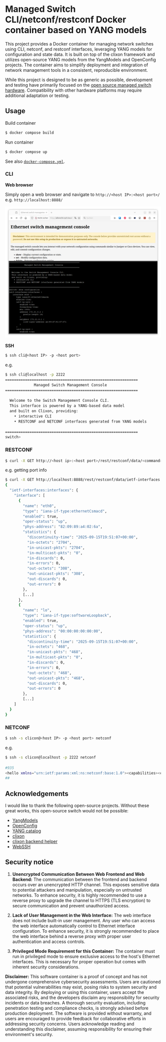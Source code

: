 
# Managed Switch CLI/netconf/restconf Docker container based on YANG models

This project provides a Docker container for managing network switches using CLI, netconf, and restconf interfaces, leveraging YANG models for configuration and state data. It is built on top of the clixon framework and utilizes open-source YANG models from the YangModels and OpenConfig projects. The container aims to simplify deployment and integration of network management tools in a consistent, reproducible environment.

While this project is designed to be as generic as possible, development and testing have primarily focused on the [open source managed switch hardware](https://github.com/AlbrechtL/rpi-managed-switch-4-port). Compatibility with other hardware platforms may require additional adaptation or testing.

## Usage

Build container

```bash
$ docker compose build
```

Run container

```bash
$ docker compose up
```

See also [`docker-compose.yml`](https://github.com/AlbrechtL/managed-switch-yang-netconf-cli-docker/blob/main/docker-compose.yml).


### CLI

**Web browser**

Simply open a web browser and navigate to `http://<host IP>:<host port>/` e.g. `http://localhost:8888/`

![WEBSSH](pictures/screenshot-web-interface.png)

**SSH**

```bash
$ ssh cli@<host IP> -p <host port> 
```
e.g. 

```bash
$ ssh cli@localhost -p 2222
============================================================
             Managed Switch Management Console
============================================================

  Welcome to the Switch Management Console CLI.
  This interface is powered by a YANG-based data model
  and built on Clixon, providing:
    • interactive CLI
    • RESTCONF and NETCONF interfaces generated from YANG models

============================================================
switch>
```

### RESTCONF

```bash
$ curl -X GET http://<host ip>:<host port>/rest/restconf/data/<command>
```

e.g. getting port info

```bash
$ curl -X GET http://localhost:8888/rest/restconf/data/ietf-interfaces:interfaces
{
  "ietf-interfaces:interfaces": {
    "interface": [
      {
        "name": "eth0",
        "type": "iana-if-type:ethernetCsmacd",
        "enabled": true,
        "oper-status": "up",
        "phys-address": "82:09:89:a4:02:6a",
        "statistics": {
          "discontinuity-time": "2025-09-15T19:51:07+00:00",
          "in-octets": "2704",
          "in-unicast-pkts": "2704",
          "in-multicast-pkts": "0",
          "in-discards": 0,
          "in-errors": 0,
          "out-octets": "308",
          "out-unicast-pkts": "308",
          "out-discards": 0,
          "out-errors": 0
        },
        [...]
      },
      {
        "name": "lo",
        "type": "iana-if-type:softwareLoopback",
        "enabled": true,
        "oper-status": "up",
        "phys-address": "00:00:00:00:00:00",
        "statistics": {
          "discontinuity-time": "2025-09-15T19:51:07+00:00",
          "in-octets": "468",
          "in-unicast-pkts": "468",
          "in-multicast-pkts": "0",
          "in-discards": 0,
          "in-errors": 0,
          "out-octets": "468",
          "out-unicast-pkts": "468",
          "out-discards": 0,
          "out-errors": 0
        },
        [...]
    ]
  }
}
```
### NETCONF

```bash
$ ssh -s clicon@<host IP> -p <host port> netconf
```
e.g. 

```bash
$ ssh -s clicon@localhost -p 2222 netconf

#935
<hello xmlns="urn:ietf:params:xml:ns:netconf:base:1.0"><capabilities><capability>urn:ietf:params:netconf:base:1.1</capability><capability>urn:ietf:params:netconf:base:1.0</capability><capability>urn:ietf:params:netconf:capability:yang-library:1.1?revision=2019-01-04&amp;module-set-id=0</capability><capability>urn:ietf:params:netconf:capability:candidate:1.0</capability><capability>urn:ietf:params:netconf:capability:validate:1.1</capability><capability>urn:ietf:params:netconf:capability:startup:1.0</capability><capability>urn:ietf:params:netconf:capability:xpath:1.0</capability><capability>urn:ietf:params:netconf:capability:with-defaults:1.0?basic-mode=explicit&amp;also-supported=report-all,trim,report-all-tagged</capability><capability>urn:ietf:params:netconf:capability:notification:1.0</capability><capability>urn:ietf:params:xml:ns:yang:ietf-netconf-monitoring</capability></capabilities><session-id>2</session-id></hello>
##
```

## Acknowledgements

I would like to thank the following open-source projects. Without these great works, this open-source switch would not be possible:  
* [YangModels](https://github.com/YangModels/yang)
* [OpenConfig](https://github.com/openconfig/public)
* [YANG catalog](https://www.yangcatalog.org/YANG-modules/)
* [clixon](https://www.clicon.org/)  
* [clixon backend helper](https://github.com/MontaVista-OpenSourceTechnology/clixon-backend-helper)  
* [WebSSH](https://github.com/huashengdun/webssh)  


## Security notice
1. **Unencrypted Communication Between Web Frontend and Web Backend:**
The communication between the frontend and backend occurs over an unencrypted HTTP channel. This exposes sensitive data to potential attackers and manipulation, especially on untrusted networks. To enhance security, it is highly recommended to use a reverse proxy to upgrade the channel to HTTPS (TLS encryption) to secure communication and prevent unauthorized access.

2. **Lack of User Management in the Web Interface:**
The web interface does not include built-in user management. Any user who can access the web interface automatically control to Ethernet interface configuration. To enhance security, it is strongly recommended to place the web interface behind a reverse proxy with proper user authentication and access controls.

3. **Privileged Mode Requirement for this Container:**
The container must run in privileged mode to ensure exclusive access to the host's Ethernet interfaces. This is necessary for proper operation but comes with inherent security considerations.

**Disclaimer:** This software container is a proof of concept and has not undergone comprehensive cybersecurity assessments. Users are cautioned that potential vulnerabilities may exist, posing risks to system security and data integrity. By deploying or using this container, users accept the associated risks, and the developers disclaim any responsibility for security incidents or data breaches. A thorough security evaluation, including penetration testing and compliance checks, is strongly advised before production deployment. The software is provided without warranty, and users are encouraged to provide feedback for collaborative efforts in addressing security concerns. Users acknowledge reading and understanding this disclaimer, assuming responsibility for ensuring their environment's security.
